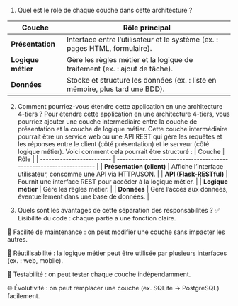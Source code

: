 1. Quel est le rôle de chaque couche dans cette architecture ?

| Couche             | Rôle principal                                                               |
| ------------------ | ---------------------------------------------------------------------------- |
| **Présentation**   | Interface entre l’utilisateur et le système (ex. : pages HTML, formulaire).  |
| **Logique métier** | Gère les règles métier et la logique de traitement (ex. : ajout de tâche).   |
| **Données**        | Stocke et structure les données (ex. : liste en mémoire, plus tard une BDD). |

2. Comment pourriez-vous étendre cette application en une architecture 4-tiers ?
Pour étendre cette application en une architecture 4-tiers, vous pourriez ajouter une couche intermédiaire entre la couche de présentation et la couche de logique métier. Cette couche intermédiaire pourrait être un service web ou une API REST qui gère les requêtes et les réponses entre le client (côté présentation) et le serveur (côté logique métier). Voici comment cela pourrait être structuré :
| Couche                    | Rôle                                                               |
| ------------------------- | ------------------------------------------------------------------ |
| **Présentation (client)** | Affiche l’interface utilisateur, consomme une API via HTTP/JSON.   |
| **API (Flask-RESTful)**   | Fournit une interface REST pour accéder à la logique métier.       |
| **Logique métier**        | Gère les règles métier.                                            |
| **Données**               | Gère l’accès aux données, éventuellement dans une base de données. |

3. Quels sont les avantages de cette séparation des responsabilités ?
✅ Lisibilité du code : chaque partie a une fonction claire.

🔧 Facilité de maintenance : on peut modifier une couche sans impacter les autres.

🔄 Réutilisabilité : la logique métier peut être utilisée par plusieurs interfaces (ex. : web, mobile).

🧪 Testabilité : on peut tester chaque couche indépendamment.

🌐 Évolutivité : on peut remplacer une couche (ex. SQLite → PostgreSQL) facilement.